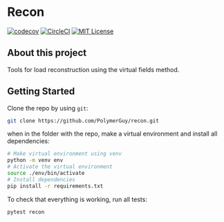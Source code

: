 Recon
=============
[![codecov](https://codecov.io/gh/PolymerGuy/recon/branch/master/graph/badge.svg)](https://codecov.io/gh/PolymerGuy/recon)
[![CircleCI](https://circleci.com/gh/PolymerGuy/recon.svg?style=svg&circle-token=3403eba7b905e1a626d1c797ed5ca4e3daba76df)](https://circleci.com/gh/PolymerGuy/recon)
[![MIT License][license-shield]][license-url]

About this project
------------------
Tools for load reconstruction using the virtual fields method.


Getting Started
---------------
Clone the repo by using `git`:

```bash
git clone https://github.com/PolymerGuy/recon.git
```

when in the folder with the repo, make a virtual environment and install all dependencies:

```bash
# Make virtual environment using venv
python -m venv env
# Activate the virtual environment
source ./env/bin/activate
# Install dependencies
pip install -r requirements.txt
```

To check that everything is working, run all tests:
```bash
pytest recon
```

[license-shield]: https://img.shields.io/badge/license-MIT-blue.svg?style=flat-square
[license-url]: https://choosealicense.com/licenses/mit